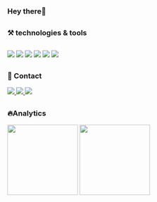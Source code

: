 ### Hey there👋


##

### ⚒ technologies & tools
##
<div align="left">
    <img src="https://img.shields.io/badge/HTML5-E34F26?style=for-the-badge&logoColor=white" target="_blank">
    <img src="https://img.shields.io/badge/CSS3-1572B6?style=for-the-badge&logo=css3&logoColor=white" target="_blank">
    <img src="https://img.shields.io/badge/JavaScript-F7DF1E?style=for-the-badge&logo=javascript&logoColor=black" target="_blank">
    <img src="https://img.shields.io/badge/React-61DAFB?style=for-the-badge&logo=React&logoColor=white" target="_blank">
    <img src="https://img.shields.io/badge/TypeScript-007ACC?style=for-the-badge&logo=typescript&logoColor=white" target="_blank">
    <img src="https://img.shields.io/badge/GitHub-100000?style=for-the-badge&logo=github&logoColor=white" target="_blank">  
</div>

##

### 🙋 Contact

<div align="left">
    <a href="mailto: edufelipe.232@hotmail.com" target="_blank">
      <img src="https://img.shields.io/badge/Microsoft_Outlook-0078D4?style=for-the-badge&logo=microsoft-outlook&logoColor=white" target="_blank">
    </a>
     <a href="https://www.linkedin.com/in/eduardo-felipe-812101211/" target="_blank">
      <img src="https://img.shields.io/badge/LinkedIn-0077B5?style=for-the-badge&logo=linkedin&logoColor=white" target="_blank">
    </a>
    <a href="https://wa.me/5511977385103" target="_blank">
      <img src="https://img.shields.io/badge/WhatsApp-25D366?style=for-the-badge&logo=whatsapp&logoColor=white" target="_blank">
    </a>
  
</div>  

##

### 🔥Analytics

  <div align="left">
    <img height="160em" src="https://github-readme-stats.vercel.app/api?username=EduardoF3lipe&show_icons=true&theme=cobalt&include_all_commits=true&count_private=true%22/">
    <img height="160em" src="https://github-readme-stats.vercel.app/api/top-langs/?username=EduardoF3lipe&layout=compact&langs_count=7&theme=cobalt"/>
 </div>
 
 
